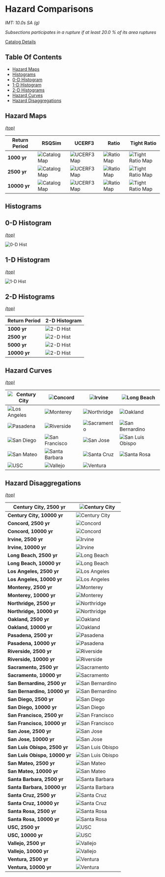 # Hazard Comparisons

*IMT: 10.0s SA (g)*

*Subsections participates in a rupture if at least 20.0 % of its area ruptures*

[Catalog Details](../#bruce-2388)

## Table Of Contents
* [Hazard Maps](#hazard-maps)
* [Histograms](#histograms)
* [0-D Histogram](#0-d-histogram)
* [1-D Histogram](#1-d-histogram)
* [2-D Histograms](#2-d-histograms)
* [Hazard Curves](#hazard-curves)
* [Hazard Disaggregations](#hazard-disaggregations)
## Hazard Maps
*[(top)](#table-of-contents)*


| Return Period | RSQSim | UCERF3 | Ratio | Tight Ratio |
|-----|-----|-----|-----|-----|
| **1000 yr** | ![Catalog Map](resources/map_1000yr_rsqsim.png) | ![UCERF3 Map](resources/map_1000yr_u3.png) | ![Ratio Map](resources/map_1000yr_ratio_log.png) | ![Tight Ratio Map](resources/map_1000yr_ratio_log_tight.png) |
| **2500 yr** | ![Catalog Map](resources/map_2500yr_rsqsim.png) | ![UCERF3 Map](resources/map_2500yr_u3.png) | ![Ratio Map](resources/map_2500yr_ratio_log.png) | ![Tight Ratio Map](resources/map_2500yr_ratio_log_tight.png) |
| **10000 yr** | ![Catalog Map](resources/map_10000yr_rsqsim.png) | ![UCERF3 Map](resources/map_10000yr_u3.png) | ![Ratio Map](resources/map_10000yr_ratio_log.png) | ![Tight Ratio Map](resources/map_10000yr_ratio_log_tight.png) |

## Histograms

## 0-D Histogram
*[(top)](#table-of-contents)*

![0-D Hist](resources/hist_0d.png)

## 1-D Histogram
*[(top)](#table-of-contents)*

![1-D Hist](resources/hist_1d.png)

## 2-D Histograms
*[(top)](#table-of-contents)*

| Return Period | 2-D Histogram |
|-----|-----|
| **1000 yr** | ![2-D Hist](resources/hist_2d_1000yr.png) |
| **2500 yr** | ![2-D Hist](resources/hist_2d_2500yr.png) |
| **5000 yr** | ![2-D Hist](resources/hist_2d_5000yr.png) |
| **10000 yr** | ![2-D Hist](resources/hist_2d_10000yr.png) |

## Hazard Curves
*[(top)](#table-of-contents)*

| ![Century City](resources/curves/curves_Century_City.png) | ![Concord](resources/curves/curves_Concord.png) | ![Irvine](resources/curves/curves_Irvine.png) | ![Long Beach](resources/curves/curves_Long_Beach.png) |
|-----|-----|-----|-----|
| ![Los Angeles](resources/curves/curves_Los_Angeles.png) | ![Monterey](resources/curves/curves_Monterey.png) | ![Northridge](resources/curves/curves_Northridge.png) | ![Oakland](resources/curves/curves_Oakland.png) |
| ![Pasadena](resources/curves/curves_Pasadena.png) | ![Riverside](resources/curves/curves_Riverside.png) | ![Sacramento](resources/curves/curves_Sacramento.png) | ![San Bernardino](resources/curves/curves_San_Bernardino.png) |
| ![San Diego](resources/curves/curves_San_Diego.png) | ![San Francisco](resources/curves/curves_San_Francisco.png) | ![San Jose](resources/curves/curves_San_Jose.png) | ![San Luis Obispo](resources/curves/curves_San_Luis_Obispo.png) |
| ![San Mateo](resources/curves/curves_San_Mateo.png) | ![Santa Barbara](resources/curves/curves_Santa_Barbara.png) | ![Santa Cruz](resources/curves/curves_Santa_Cruz.png) | ![Santa Rosa](resources/curves/curves_Santa_Rosa.png) |
| ![USC](resources/curves/curves_USC.png) | ![Vallejo](resources/curves/curves_Vallejo.png) | ![Ventura](resources/curves/curves_Ventura.png) |  |

## Hazard Disaggregations
*[(top)](#table-of-contents)*

| **Century City, 2500 yr** | ![Century City](resources/disagg/disagg_Century_City_2500yr_combined.png) |
|-----|-----|
| **Century City, 10000 yr** | ![Century City](resources/disagg/disagg_Century_City_10000yr_combined.png) |
| **Concord, 2500 yr** | ![Concord](resources/disagg/disagg_Concord_2500yr_combined.png) |
| **Concord, 10000 yr** | ![Concord](resources/disagg/disagg_Concord_10000yr_combined.png) |
| **Irvine, 2500 yr** | ![Irvine](resources/disagg/disagg_Irvine_2500yr_combined.png) |
| **Irvine, 10000 yr** | ![Irvine](resources/disagg/disagg_Irvine_10000yr_combined.png) |
| **Long Beach, 2500 yr** | ![Long Beach](resources/disagg/disagg_Long_Beach_2500yr_combined.png) |
| **Long Beach, 10000 yr** | ![Long Beach](resources/disagg/disagg_Long_Beach_10000yr_combined.png) |
| **Los Angeles, 2500 yr** | ![Los Angeles](resources/disagg/disagg_Los_Angeles_2500yr_combined.png) |
| **Los Angeles, 10000 yr** | ![Los Angeles](resources/disagg/disagg_Los_Angeles_10000yr_combined.png) |
| **Monterey, 2500 yr** | ![Monterey](resources/disagg/disagg_Monterey_2500yr_combined.png) |
| **Monterey, 10000 yr** | ![Monterey](resources/disagg/disagg_Monterey_10000yr_combined.png) |
| **Northridge, 2500 yr** | ![Northridge](resources/disagg/disagg_Northridge_2500yr_combined.png) |
| **Northridge, 10000 yr** | ![Northridge](resources/disagg/disagg_Northridge_10000yr_combined.png) |
| **Oakland, 2500 yr** | ![Oakland](resources/disagg/disagg_Oakland_2500yr_combined.png) |
| **Oakland, 10000 yr** | ![Oakland](resources/disagg/disagg_Oakland_10000yr_combined.png) |
| **Pasadena, 2500 yr** | ![Pasadena](resources/disagg/disagg_Pasadena_2500yr_combined.png) |
| **Pasadena, 10000 yr** | ![Pasadena](resources/disagg/disagg_Pasadena_10000yr_combined.png) |
| **Riverside, 2500 yr** | ![Riverside](resources/disagg/disagg_Riverside_2500yr_combined.png) |
| **Riverside, 10000 yr** | ![Riverside](resources/disagg/disagg_Riverside_10000yr_combined.png) |
| **Sacramento, 2500 yr** | ![Sacramento](resources/disagg/disagg_Sacramento_2500yr_combined.png) |
| **Sacramento, 10000 yr** | ![Sacramento](resources/disagg/disagg_Sacramento_10000yr_combined.png) |
| **San Bernardino, 2500 yr** | ![San Bernardino](resources/disagg/disagg_San_Bernardino_2500yr_combined.png) |
| **San Bernardino, 10000 yr** | ![San Bernardino](resources/disagg/disagg_San_Bernardino_10000yr_combined.png) |
| **San Diego, 2500 yr** | ![San Diego](resources/disagg/disagg_San_Diego_2500yr_combined.png) |
| **San Diego, 10000 yr** | ![San Diego](resources/disagg/disagg_San_Diego_10000yr_combined.png) |
| **San Francisco, 2500 yr** | ![San Francisco](resources/disagg/disagg_San_Francisco_2500yr_combined.png) |
| **San Francisco, 10000 yr** | ![San Francisco](resources/disagg/disagg_San_Francisco_10000yr_combined.png) |
| **San Jose, 2500 yr** | ![San Jose](resources/disagg/disagg_San_Jose_2500yr_combined.png) |
| **San Jose, 10000 yr** | ![San Jose](resources/disagg/disagg_San_Jose_10000yr_combined.png) |
| **San Luis Obispo, 2500 yr** | ![San Luis Obispo](resources/disagg/disagg_San_Luis_Obispo_2500yr_combined.png) |
| **San Luis Obispo, 10000 yr** | ![San Luis Obispo](resources/disagg/disagg_San_Luis_Obispo_10000yr_combined.png) |
| **San Mateo, 2500 yr** | ![San Mateo](resources/disagg/disagg_San_Mateo_2500yr_combined.png) |
| **San Mateo, 10000 yr** | ![San Mateo](resources/disagg/disagg_San_Mateo_10000yr_combined.png) |
| **Santa Barbara, 2500 yr** | ![Santa Barbara](resources/disagg/disagg_Santa_Barbara_2500yr_combined.png) |
| **Santa Barbara, 10000 yr** | ![Santa Barbara](resources/disagg/disagg_Santa_Barbara_10000yr_combined.png) |
| **Santa Cruz, 2500 yr** | ![Santa Cruz](resources/disagg/disagg_Santa_Cruz_2500yr_combined.png) |
| **Santa Cruz, 10000 yr** | ![Santa Cruz](resources/disagg/disagg_Santa_Cruz_10000yr_combined.png) |
| **Santa Rosa, 2500 yr** | ![Santa Rosa](resources/disagg/disagg_Santa_Rosa_2500yr_combined.png) |
| **Santa Rosa, 10000 yr** | ![Santa Rosa](resources/disagg/disagg_Santa_Rosa_10000yr_combined.png) |
| **USC, 2500 yr** | ![USC](resources/disagg/disagg_USC_2500yr_combined.png) |
| **USC, 10000 yr** | ![USC](resources/disagg/disagg_USC_10000yr_combined.png) |
| **Vallejo, 2500 yr** | ![Vallejo](resources/disagg/disagg_Vallejo_2500yr_combined.png) |
| **Vallejo, 10000 yr** | ![Vallejo](resources/disagg/disagg_Vallejo_10000yr_combined.png) |
| **Ventura, 2500 yr** | ![Ventura](resources/disagg/disagg_Ventura_2500yr_combined.png) |
| **Ventura, 10000 yr** | ![Ventura](resources/disagg/disagg_Ventura_10000yr_combined.png) |


